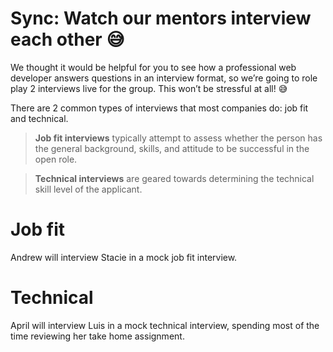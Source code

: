 # Sync: Watch our mentors interview each other 😅

We thought it would be helpful for you to see how a professional web developer answers questions in an interview format, so we’re going to role play 2 interviews live for the group. This won’t be stressful at all! 😅

There are 2 common types of interviews that most companies do: job fit and technical. 

> **Job fit interviews** typically attempt to assess whether the person has the general background, skills, and attitude to be successful in the open role. 


> **Technical interviews** are geared towards determining the technical skill level of the applicant.

# Job fit

Andrew will interview Stacie in a mock job fit interview.

# Technical

April will interview Luis in a mock technical interview, spending most of the time reviewing her take home assignment.

